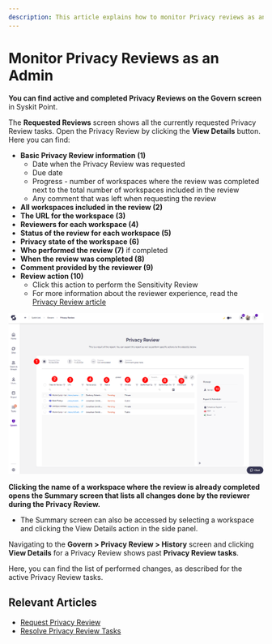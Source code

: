 ```yaml
---
description: This article explains how to monitor Privacy reviews as an admin. 
---
```



# Monitor Privacy Reviews as an Admin

**You can find active and completed Privacy Reviews on the Govern screen** in Syskit Point.

The **Requested Reviews** screen shows all the currently requested Privacy Review tasks. 
Open the Privacy Review by clicking the **View Details** button.
Here you can find:
* **Basic Privacy Review information (1)**
    * Date when the Privacy Review was requested
    * Due date
    * Progress - number of workspaces where the review was completed next to the total number of workspaces included in the review
    * Any comment that was left when requesting the review
* **All workspaces included in the review (2)**
* **The URL for the workspace (3)**
* **Reviewers for each workspace (4)**
* **Status of the review for each workspace (5)** 
* **Privacy state of the workspace (6)** 
* **Who performed the review (7)** if completed
* **When the review was completed (8)**
* **Comment provided by the reviewer (9)**
* **Review action (10)**
    * Click this action to perform the Sensitivity Review
    * For more information about the reviewer experience, read the [Privacy Review article](../../point-collaborators/resolve-governance-tasks/privacy-review.md)

![Privacy Review](../../.gitbook/assets/monitor-privacy-review-govern.png)

**Clicking the name of a workspace where the review is already completed opens the Summary screen that lists all changes done by the reviewer during the Privacy Review.**
* The Summary screen can also be accessed by selecting a workspace and clicking the View Details action in the side panel.

Navigating to the **Govern > Privacy Review > History** screen and clicking **View Details** for a Privacy Review shows past **Privacy Review tasks**. 

Here, you can find the list of performed changes, as described for the active Privacy Review tasks.

## Relevant Articles 

* [Request Privacy Review](request-privacy-review.md)
* [Resolve Privacy Review Tasks](../../point-collaborators/resolve-governance-tasks/privacy-review.md)